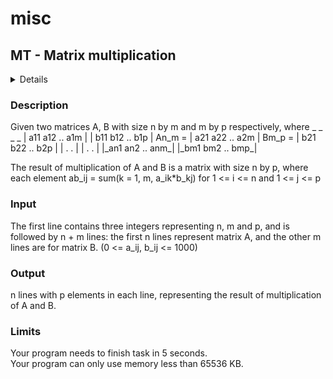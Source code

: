 # misc
## MT - Matrix multiplication
<details>
<summary>Details</summary>

Level: Easy  
Tags:   
Problem ID: [TuzJxQVS9PGx](https://ckj.imslab.org/#/problems/TuzJxQVS9PGx)  
</details>

### Description
Given two matrices A, B with size n by m and m by p respectively, where
 \_ \_ \_ \_
 | a11 a12 .. a1m | | b11 b12 .. b1p |
An\_m = | a21 a22 .. a2m | Bm\_p = | b21 b22 .. b2p |
 | . . | | . . |
 |\_an1 an2 .. anm\_| |\_bm1 bm2 .. bmp\_|

The result of multiplication of A and B is a matrix with size n by p, where each element
ab\_ij = sum(k = 1, m, a\_ik\*b\_kj) for 1 <= i <= n and 1 <= j <= p
### Input
The first line contains three integers representing n, m and p,
and is followed by n + m lines: the first n lines represent matrix A, and the other m lines are for matrix B.
(0 <= a_ij, b_ij <= 1000)
### Output
n lines with p elements in each line, representing the result of multiplication of A and B.

### Limits
Your program needs to finish task in 5 seconds.  
Your program can only use memory less than 65536 KB.  
